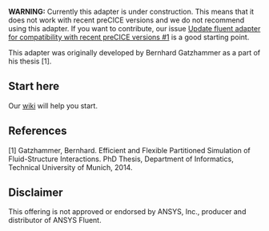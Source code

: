 **WARNING:** Currently this adapter is under construction. This means that it does not work with recent preCICE versions and we do not recommend using this adapter. If you want to contribute, our issue [Update fluent adapter for compatibility with recent preCICE versions #1](https://github.com/precice/fluent-adapter/issues/1) is a good starting point.

This adapter was originally developed by Bernhard Gatzhammer as a part of his thesis [1].

## Start here

Our [wiki](https://github.com/precice/fluent-adapter/wiki) will help you start.

## References

[1] Gatzhammer, Bernhard. Efficient and Flexible Partitioned Simulation of Fluid-Structure Interactions. PhD Thesis, Department of Informatics, Technical University of Munich, 2014.

## Disclaimer

This offering is not approved or endorsed by ANSYS, Inc., producer and distributor of ANSYS Fluent.
